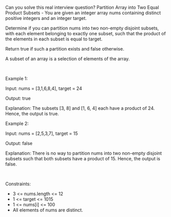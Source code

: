 Can you solve this real interview question? Partition Array into Two Equal Product Subsets - You are given an integer array nums containing distinct positive integers and an integer target.

Determine if you can partition nums into two non-empty disjoint subsets, with each element belonging to exactly one subset, such that the product of the elements in each subset is equal to target.

Return true if such a partition exists and false otherwise.

A subset of an array is a selection of elements of the array.

 

Example 1:

Input: nums = [3,1,6,8,4], target = 24

Output: true

Explanation: The subsets [3, 8] and [1, 6, 4] each have a product of 24. Hence, the output is true.

Example 2:

Input: nums = [2,5,3,7], target = 15

Output: false

Explanation: There is no way to partition nums into two non-empty disjoint subsets such that both subsets have a product of 15. Hence, the output is false.

 

Constraints:

 * 3 <= nums.length <= 12
 * 1 <= target <= 1015
 * 1 <= nums[i] <= 100
 * All elements of nums are distinct.